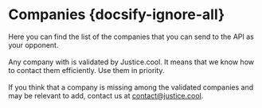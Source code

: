 # Companies  {docsify-ignore-all}

Here you can find the list of the companies that you can send to the API as your opponent.
<br/>
<br/>
Any company with <i class="fa fa-check-circle"></i> is validated by Justice.cool. It means that we know how to contact them efficiently. Use them in priority.
<br/>
<br/>
If you think that a company is missing among the validated companies and may be relevant to add, contact us at contact@justice.cool.

<vue>
    <template>
        <div style="margin-bottom:10px;">
            <select class="select-type" v-model="litigationType" @change="onLitigationTypeChange">
                <option value="">-- Filter by litigation type --</option>
                <option v-for="opt in litigationTypeOpt" :value="opt.value">
                    <span> {{ opt.display }}</span>
                </option>
            </select>
            <br />
            <span>* This filter will only be applied for validated companies.</span>
        </div>
        <form class="search-container">
            <input type="text" @keyup="find" class="search-bar" placeholder="Search for a company">
            <a href="#"><img class="search-icon" src="/_media/search-icon.png"></a>
        </form>
        <table>
            <tr>
                <th>Identifier</th>
                <th>Name</th>
                <th>Litigation type</th>
            </tr>
            <tr v-for="i in results">
                <td>
                    <div class="varid">
                        <i class="fa fa-copy" tooltip="Copy to clipboard" @click="copy(i.value)"></i>
                        <i v-if="i.value.startsWith('known:')" class="fa fa-check-circle" tooltip="Validated company"></i>
                        {{i.value}}
                    </div>
                </td>
                <td>{{i.data.name}}</td>
                <td style="text-align: center">{{displayFor(i.data.litigationType)}}</td>
            </tr>
        </table>
    </template>
    <script>
        return {
            data: {
                results: [],
                currentSearch: null,
                litigationTypeOpt: [],
                litigationType: ''
            },
            methods: {
                async doFind(txt) {
                    this.currentSearch = txt;
                    let reqData = {txt};
                    if (this.litigationType)
                        reqData.litigationType = this.litigationType;
                    const data = await auth.queryPrivate(`query FindCompany($txt: String!, $litigationType: String) {modelize { suggestCompanies(litigationType: $litigationType, suggest: $txt)}}`, reqData);
                    if (this.currentSearch === txt)
                        this.results = data.modelize.suggestCompanies;
                },
                async getLitigationTypes() {
                    const data = await auth.queryPrivate(`query getLitigationType {
                        modelize {
                            publicVariables (filter: "litigationType") { type }
                        }}`)
                    this.litigationTypeOpt = data.modelize.publicVariables[0].type.options;
                },
                onLitigationTypeChange() {
                    this.doFind(this.currentSearch || '')
                },
                displayFor(type) {
                    if (!type)
                        return '-';
                    const litType = this.litigationTypeOpt.find(t => t.value === type);
                    if (!litType)
                        return '-';
                    return litType.display;
                },
                copy(txt) {
                    copyToClipboard(txt);
                },
                find: debounce(function(e) {
                    this.doFind(e.target.value);
                }, 500),
            },
            mounted() {
                this.doFind('');
                this.getLitigationTypes();
            }
        };
    </script>
</vue>

<style>
.select-type {
    height: 40px;
    font-size: 16px
}
.varid {
    width: 15em;
    overflow: hidden;
    text-overflow: ellipsis;
    position: relative;
    white-space: nowrap;
}
.varid .fa {
    opacity: 0.5;
    transition: opacity 0.3s;
    margin-right: 0.3em;
}
.varid .fa-copy
{
    cursor: pointer;
}
.varid .fa:hover {
    opacity: 1;
}

table, tbody {
    width: 100%;
}

table {

    /* weird... */
    transform: translateY(-4em);
}

.search-container{
  width: 100%;
  display: block;
}

input.search-bar{
  margin: 0 auto;
  width: 100%;
  height: 45px;
  padding: 0 20px;
  font-size: 1rem;
  border: 1px solid #D0CFCE;
  outline: none;
}
input.search-bar:focus {
    border: 1px solid #008ABF;
    transition: 0.35s ease;
    color: #008ABF;
}
 input.search-bar:focus::-webkit-input-placeholder{
      transition: opacity 0.45s ease;
  	  opacity: 0;
     }
input.search-bar:focus::-moz-placeholder {
      transition: opacity 0.45s ease;
  	  opacity: 0;
     }
input.search-bar:focus :-ms-placeholder {
     transition: opacity 0.45s ease;
  	 opacity: 0;
     }

.search-icon {
  position: relative;
  float: right;
  width: 75px;
  height: 75px;
  top: -62px;
  right: -15px;
}

</style>